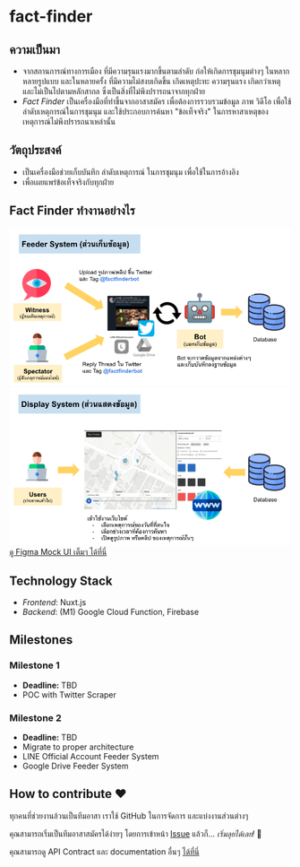 # fact-finder

## ความเป็นมา
- จากสถานการณ์ทางการเมือง ที่มีความรุนแรงมากขึ้นตามลำดับ ก่อให้เกิดการชุมนุมต่างๆ ในหลากหลายรูปแบบ และในหลายครั้ง ที่มีความไม่สงบเกิดขึ้น เกิดเหตุปะทะ ความรุนแรง เกิดกว่าเหตุ และไม่เป็นไปตามหลักสากล ซึ่งเป็นสิ่งที่ไม่พึงปรารถนาจากทุกฝ่าย
- *Fact Finder* เป็นเครื่องมือที่ทำขึ้นจากอาสาสมัคร เพื่อต้องการรวบรวมข้อมูล ภาพ วิดีโอ เพื่อใช้ลำดับเหตุการณ์ในการชุมนุม และใช้ประกอบการค้นหา "ข้อเท็จจริง" ในการหาสาเหตุของเหตุการณ์ไม่พึงปรารถนาเหล่านั้น

## วัตถุประสงค์
- เป็นเครื่องมือช่วยเก็บบันทึก ลำดับเหตุการณ์ ในการชุมนุม เพื่อใช้ในการอ้างอิง
- เพื่อเผยแพร่ข้อเท็จจริงกับทุกฝ่าย

## Fact Finder ทำงานอย่างไร
![](./docs/images/feed_system.png)
![](./docs/images/display_system.png)
[ดู Figma Mock UI เต็มๆ ได้ที่นี่](https://t.co/ADv9D8vgmq?amp=1)

## Technology Stack
- *Frontend*: Nuxt.js
- *Backend*: (M1) Google Cloud Function, Firebase

## Milestones
### Milestone 1
- **Deadline:** TBD
- POC with Twitter Scraper

### Milestone 2
- **Deadline:** TBD
- Migrate to proper architecture
- LINE Official Account Feeder System
- Google Drive Feeder System

## How to contribute ❤️
ทุกคนที่ช่วยงานล้วนเป็นทีมอาสา เราใช้ GitHub ในการจัดการ และแบ่งงานส่วนต่างๆ 

คุณสามารถเริ่มเป็นทีมอาสาสมัครได้ง่ายๆ โดยการเข้าหน้า [Issue](https://github.com/kaogeek/fact-finder/issues) แล้วก็... *เริ่มลุยได้เลย!* 💪

คุณสามารถดู API Contract และ documentation อื่นๆ [ได้ที่นี่](./docs)
